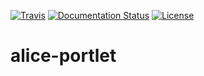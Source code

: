 [![Travis](http://img.shields.io/travis/csgf/alice-portlet/master.png)](https://travis-ci.org/csgf/alice-portlet)
[![Documentation Status](https://readthedocs.org/projects/csgf/badge/?version=latest)](http://csgf.readthedocs.org)
[![License](https://img.shields.io/github/license/csgf/alice-portlet.svg?style?flat)](http://www.apache.org/licenses/LICENSE-2.0.txt)

# alice-portlet
